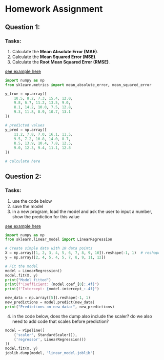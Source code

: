 # Homework Assignment

## Question 1:  

### Tasks:
1. Calculate the **Mean Absolute Error (MAE)**.  
2. Calculate the **Mean Squared Error (MSE)**.  
3. Calculate the **Root Mean Squared Error (RMSE)**.

<a href="https://github.com/pythonai170624/pages/blob/main/4-evaluating-regression-error-func.md">see example here</a>

```python
import numpy as np
from sklearn.metrics import mean_absolute_error, mean_squared_error

y_true = np.array([
    10.5, 8.2, 7.3, 15.4, 12.0,
    9.8, 6.7, 11.2, 13.5, 9.0,
    8.1, 14.2, 10.0, 7.5, 12.8,
    9.3, 11.8, 8.9, 10.7, 13.1
])

# predicted values
y_pred = np.array([
    11.2, 7.8, 7.0, 16.1, 11.5,
    9.5, 7.2, 10.8, 14.0, 8.7,
    8.5, 13.9, 10.4, 7.8, 12.5,
    9.0, 12.3, 9.4, 11.1, 12.8
])

# calculate here

```

## Question 2:

### Tasks:
1. use the code below
2. save the model
3. in a new program, load the model and ask the user to input a number, show the prediction for this value

<a href="https://github.com/pythonai170624/pages/blob/main/5-deploy-model.md">see example here</a>

```python
import numpy as np
from sklearn.linear_model import LinearRegression

# Create simple data with 10 data points
X = np.array([1, 2, 3, 4, 5, 6, 7, 8, 9, 10]).reshape(-1, 1)  # reshape for sklearn
y = np.array([2, 4, 5, 4, 5, 7, 8, 9, 11, 12])

# Fit the model
model = LinearRegression()
model.fit(X, y)
print("Model fitted")
print(f"Coefficient: {model.coef_[0]:.4f}")
print(f"Intercept: {model.intercept_:.4f}")

new_data = np.array([5]).reshape(-1, 1)
new_predictions = model.predict(new_data)
print("Predictions on new data:", new_predictions)
```

4. in the code below, does the dump also include the scaler? do we also need to add code that scales before prediction?

```python
model = Pipeline([
    ('scaler', StandardScaler()),
    ('regressor', LinearRegression())
])
model.fit(X, y)
joblib.dump(model, 'linear_model.joblib')
```